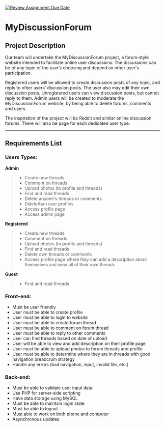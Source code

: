 [![Review Assignment Due Date](https://classroom.github.com/assets/deadline-readme-button-24ddc0f5d75046c5622901739e7c5dd533143b0c8e959d652212380cedb1ea36.svg)](https://classroom.github.com/a/enf2qyfT)
# MyDiscussionForum

## Project Description

Our team will undertake the MyDiscussionForum project, a forum-style website intended to facilitate online user discussions. The discussions can be of any topic of the user’s choosing and depend on other user's participation.

Registered users will be allowed to create discussion posts of any topic, and reply to other users’ discussion posts. The user also may edit their own discussion posts. Unregistered users can view discussion posts, but cannot reply to them. Admin users will be created to moderate the MyDiscussionForum website, by being able to delete forums, comments and users.

The inspiration of the project will be Reddit and similar online discussion forums. There will also be page for each dedicated user type.

---

## Requirements List

### Users Types:

**Admin**

> - Create new threads
> - Comment on threads
> - Upload photos (to profile and threads)
> - Find and read threads
> - Delete anyone's threads or comments
> - Delete/ban user profiles
> - Access profile page
> - Access admin page

**Registered**

> - Create new threads
> - Comment on threads
> - Upload photos (to profile and threads)
> - Find and read threads
> - Delete own threads or comments
> - Access profile page where they can add a description about themselves and view all of their own threads

**Guest**

> - Find and read threads

### Front-end:

- Must be user friendly
- User must be able to create profile
- User must be able to login to website
- User must be able to create forum thread
- User must be able to comment on forum thread
- User must be able to reply to other comments
- User can find threads based on date of upload
- User will be able to view and add description on their profile page
- User must be able to upload photos to forum threads and profile
- User must be able to determine where they are in threads with good navigation breadcrum strategy
- Handle any errors (bad navigation, input, invalid file, etc.)

### Back-end:

- Must be able to validate user input data
- Use PHP for server-side scripting
- Have data storage using MySQL
- Must be able to maintain login state
- Must be able to logout
- Must able to work on both phone and computer
- Asynchronous updates







